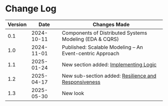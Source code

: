 # Change Log

| Version | Date       | Changes Made                                                                           |
|---------|------------|----------------------------------------------------------------------------------------|
| 0.1     | 2024-10-11 | Components of Distributed Systems Modeling (EDA & CQRS)                                |
| 1.0     | 2024-11-01 | Published: Scalable Modeling – An Event-centric Approach                               |
| 1.1     | 2025-01-24 | New section added: [Implementing Logic](../implementing-logic/)                           |
| 1.2     | 2025-04-17 | New sub-section added: [Resilience and Responsiveness](../resilience/) |
| 1.3     | 2025-05-30 | New look |
